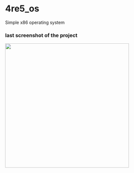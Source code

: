 # 4re5_os
Simple x86 operating system

### last screenshot of the project
<img src="https://github.com/user-attachments/assets/d6c57797-1fd1-47c6-87de-77f65aaa4897" width="400">

